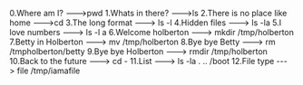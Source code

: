0.Where am I? --->pwd
1.Whats in there? --->ls
2.There is no place like home --->cd
3.The long format ---> ls -l
4.Hidden files ---> ls -la
5.I love numbers ---> ls -l a
6.Welcome holberton ---> mkdir /tmp/holberton
7.Betty in Holberton ---> mv /tmp/holberton
8.Bye bye Betty ---> rm /tmpholberton/betty
9.Bye bye Holberton ---> rmdir /tmp/holberton
10.Back to the future ---> cd -
11.List ---> ls -la . .. /boot
12.File type ---> file /tmp/iamafile